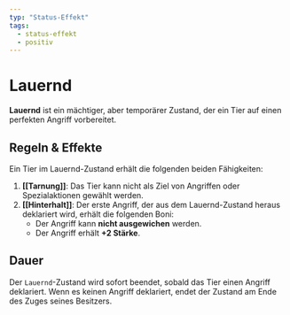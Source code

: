 ```yaml
---
typ: "Status-Effekt"
tags:
  - status-effekt
  - positiv
---
```


# Lauernd

**Lauernd** ist ein mächtiger, aber temporärer Zustand, der ein Tier auf einen perfekten Angriff vorbereitet.

## Regeln & Effekte
Ein Tier im Lauernd-Zustand erhält die folgenden beiden Fähigkeiten:
1.  **[[Tarnung]]**: Das Tier kann nicht als Ziel von Angriffen oder Spezialaktionen gewählt werden.
2.  **[[Hinterhalt]]**: Der erste Angriff, der aus dem Lauernd-Zustand heraus deklariert wird, erhält die folgenden Boni:
    - Der Angriff kann **nicht ausgewichen** werden.
    - Der Angriff erhält **+2 Stärke**.

## Dauer
Der `Lauernd`-Zustand wird sofort beendet, sobald das Tier einen Angriff deklariert. Wenn es keinen Angriff deklariert, endet der Zustand am Ende des Zuges seines Besitzers.